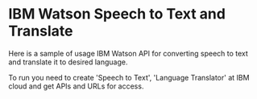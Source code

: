 # IBM Watson Speech to Text and Translate
Here is a sample of usage IBM Watson API for converting speech to text and translate it to desired language.

To run you need to create 'Speech to Text', 'Language Translator' at IBM cloud and get APIs and URLs for access.